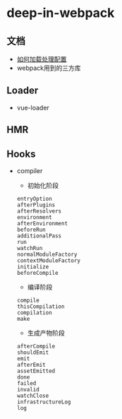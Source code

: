 # deep-in-webpack


## 文档

- [如何加载处理配置](./docs/如何加载处理配置/加载配置.md)
- webpack用到的三方库

## Loader
- vue-loader
 
## HMR

## Hooks
- compiler
  -  初始化阶段
  ```
  entryOption
  afterPlugins
  afterResolvers
  environment
  afterEnvironment
  beforeRun
  additionalPass
  run
  watchRun
  normalModuleFactory
  contextModuleFactory
  initialize
  beforeCompile
  ```
  
  -  编译阶段
  ```
  compile
  thisCompilation
  compilation
  make
  ```
  
  -  生成产物阶段
  ```
  afterCompile
  shouldEmit
  emit
  afterEmit
  assetEmitted
  done
  failed
  invalid
  watchClose
  infrastructureLog
  log
  ```

